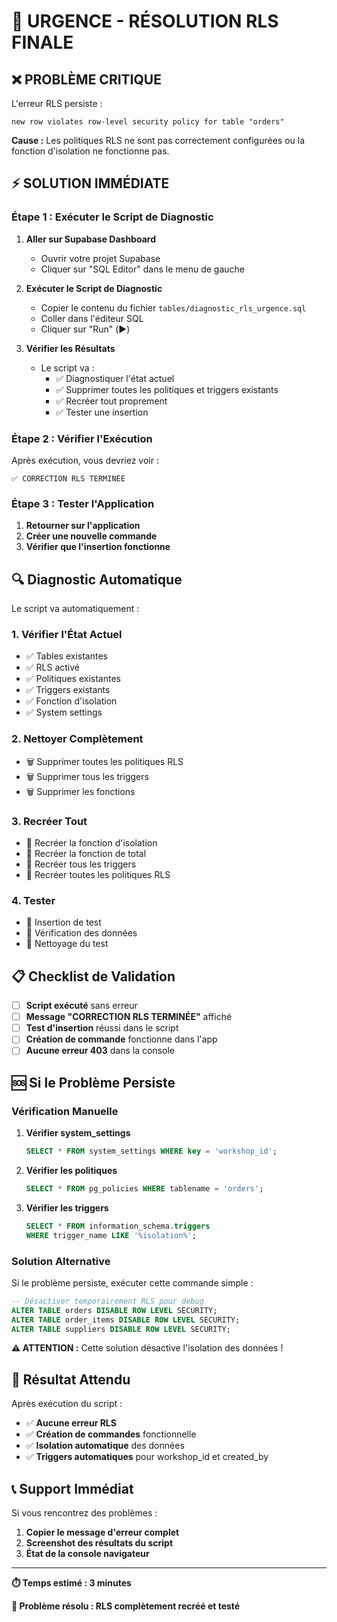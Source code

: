 # 🚨 URGENCE - RÉSOLUTION RLS FINALE

## ❌ **PROBLÈME CRITIQUE**

L'erreur RLS persiste :
```
new row violates row-level security policy for table "orders"
```

**Cause :** Les politiques RLS ne sont pas correctement configurées ou la fonction d'isolation ne fonctionne pas.

## ⚡ **SOLUTION IMMÉDIATE**

### **Étape 1 : Exécuter le Script de Diagnostic**

1. **Aller sur Supabase Dashboard**
   - Ouvrir votre projet Supabase
   - Cliquer sur "SQL Editor" dans le menu de gauche

2. **Exécuter le Script de Diagnostic**
   - Copier le contenu du fichier `tables/diagnostic_rls_urgence.sql`
   - Coller dans l'éditeur SQL
   - Cliquer sur "Run" (▶️)

3. **Vérifier les Résultats**
   - Le script va :
     - ✅ Diagnostiquer l'état actuel
     - ✅ Supprimer toutes les politiques et triggers existants
     - ✅ Recréer tout proprement
     - ✅ Tester une insertion

### **Étape 2 : Vérifier l'Exécution**

Après exécution, vous devriez voir :
```
✅ CORRECTION RLS TERMINÉE
```

### **Étape 3 : Tester l'Application**

1. **Retourner sur l'application**
2. **Créer une nouvelle commande**
3. **Vérifier que l'insertion fonctionne**

## 🔍 **Diagnostic Automatique**

Le script va automatiquement :

### **1. Vérifier l'État Actuel**
- ✅ Tables existantes
- ✅ RLS activé
- ✅ Politiques existantes
- ✅ Triggers existants
- ✅ Fonction d'isolation
- ✅ System settings

### **2. Nettoyer Complètement**
- 🗑️ Supprimer toutes les politiques RLS
- 🗑️ Supprimer tous les triggers
- 🗑️ Supprimer les fonctions

### **3. Recréer Tout**
- 🔧 Recréer la fonction d'isolation
- 🔧 Recréer la fonction de total
- 🔧 Recréer tous les triggers
- 🔧 Recréer toutes les politiques RLS

### **4. Tester**
- 🧪 Insertion de test
- 🧪 Vérification des données
- 🧪 Nettoyage du test

## 📋 **Checklist de Validation**

- [ ] **Script exécuté** sans erreur
- [ ] **Message "CORRECTION RLS TERMINÉE"** affiché
- [ ] **Test d'insertion** réussi dans le script
- [ ] **Création de commande** fonctionne dans l'app
- [ ] **Aucune erreur 403** dans la console

## 🆘 **Si le Problème Persiste**

### **Vérification Manuelle**

1. **Vérifier system_settings**
   ```sql
   SELECT * FROM system_settings WHERE key = 'workshop_id';
   ```

2. **Vérifier les politiques**
   ```sql
   SELECT * FROM pg_policies WHERE tablename = 'orders';
   ```

3. **Vérifier les triggers**
   ```sql
   SELECT * FROM information_schema.triggers 
   WHERE trigger_name LIKE '%isolation%';
   ```

### **Solution Alternative**

Si le problème persiste, exécuter cette commande simple :
```sql
-- Désactiver temporairement RLS pour debug
ALTER TABLE orders DISABLE ROW LEVEL SECURITY;
ALTER TABLE order_items DISABLE ROW LEVEL SECURITY;
ALTER TABLE suppliers DISABLE ROW LEVEL SECURITY;
```

**⚠️ ATTENTION :** Cette solution désactive l'isolation des données !

## 🎯 **Résultat Attendu**

Après exécution du script :
- ✅ **Aucune erreur RLS**
- ✅ **Création de commandes** fonctionnelle
- ✅ **Isolation automatique** des données
- ✅ **Triggers automatiques** pour workshop_id et created_by

## 📞 **Support Immédiat**

Si vous rencontrez des problèmes :
1. **Copier le message d'erreur complet**
2. **Screenshot des résultats du script**
3. **État de la console navigateur**

---

**⏱️ Temps estimé : 3 minutes**

**🎯 Problème résolu : RLS complètement recréé et testé**

